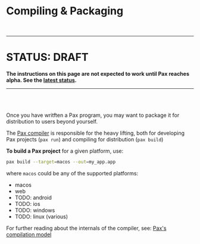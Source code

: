 # Compiling & Packaging

<br />

---

# STATUS: DRAFT
**The instructions on this page are not expected to work until Pax reaches alpha.  See the [latest status](./status-sept-2022.md).**

---

<br />
<br />

Once you have writften a Pax program, you may want to package it for distribution to users beyond yourself.

The [Pax compiler](https://www.github.com/pax-lang/pax-lang/blob/master/src/pax-compiler/) is responsible for the heavy lifting, both for developing Pax projects (`pax run`) and compiling for distribution (`pax build`)

**To build a Pax project** for a given platform, use:

```bash
pax build --target=macos --out=my_app.app
```

where `macos` could be any of the supported platforms:

 - macos
 - web
 - TODO: android
 - TODO: ios
 - TODO: windows
 - TODO: linux (various)


For further reading about the internals of the compiler, see: [Pax's compilation model](/reference-compilation-model.md)